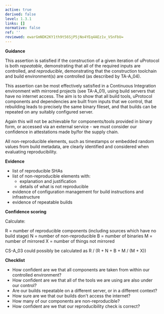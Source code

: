 ```yaml
---
active: true
derived: false
level: 1.3.1
links: []
normative: false
ref: ''
reviewed: ewarGmNDK2KY1th9t56SjP5jNo4YEq4AEz1v_VSnFbU=
---
```


**Guidance**

This assertion is satisfied if the construction of a given iteration of uProtocol is
both *repeatable*, demonstrating that all of the required inputs are controlled,
and *reproducible*, demonstrating that the construction toolchain and build
environment(s) are controlled (as described by TA-A_04).

This assertion can be most effectively satisfied in a Continuous Integration
environment with mirrored projects (see TA-A_01), using build servers that have
no internet access. The aim is to show that all build tools, uProtocol components and
dependencies are built from inputs that we control, that rebuilding leads to
precisely the same binary fileset, and that builds can be repeated on any
suitably configured server.

Again this will not be achievable for components/tools provided in binary form,
or accessed via an external service - we must consider our confidence in
attestations made by/for the supply chain.

All non-reproducible elements, such as timestamps or embedded random values from
build metadata, are clearly identified and considered when evaluating
reproducibility.

**Evidence**

- list of reproducible SHAs
- list of non-reproducible elements with:
    - explanation and justification
    - details of what is not reproducible
- evidence of configuration management for build instructions and infrastructure
- evidence of repeatable builds

**Confidence scoring**

Calculate:

R = number of reproducible components (including sources which have no build stage)
N = number of non-reproducible
B = number of binaries
M = number of mirrored
X = number of things not mirrored

CS-A_03 could possibly be calculated as R / (R + N + B + M / (M + X))

**Checklist**

- How confident are we that all components are taken from within our
  controlled environment?
- How confident are we that all of the tools we are using are also under our
  control?
- Are our builds repeatable on a different server, or in a different context?
- How sure are we that our builds don't access the internet?
- How many of our components are non-reproducible?
- How confident are we that our reproducibility check is correct?
